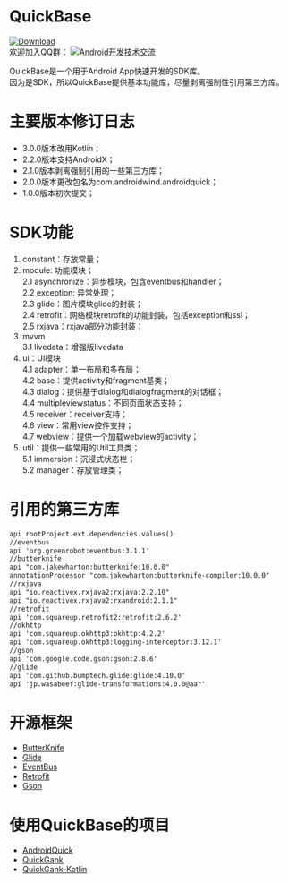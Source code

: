 # QuickBase
[![Download](https://api.bintray.com/packages/ddnosh/maven/androidquick/images/download.svg) ](https://bintray.com/ddnosh/maven/androidquick/_latestVersion)  
欢迎加入QQ群：
<a target="_blank" href="//shang.qq.com/wpa/qunwpa?idkey=5867e988b85eecbb8c50bedab9810624fc017ce71098ae9394e7c935a4125281"><img border="0" src="http://pub.idqqimg.com/wpa/images/group.png" alt="Android开发技术交流" title="Android开发技术交流"></a>

QuickBase是一个用于Android App快速开发的SDK库。   
因为是SDK，所以QuickBase提供基本功能库，尽量剥离强制性引用第三方库。  

# 主要版本修订日志
* 3.0.0版本改用Kotlin；  
* 2.2.0版本支持AndroidX；  
* 2.1.0版本剥离强制引用的一些第三方库；  
* 2.0.0版本更改包名为com.androidwind.androidquick；  
* 1.0.0版本初次提交；  

# SDK功能
1. constant：存放常量；  
2. module: 功能模块；  
2.1 asynchronize：异步模块，包含eventbus和handler；  
2.2 exception: 异常处理；  
2.3 glide：图片模块glide的封装；  
2.4 retrofit：网络模块retrofit的功能封装，包括exception和ssl；  
2.5 rxjava：rxjava部分功能封装；  
3. mvvm  
3.1 livedata：增强版livedata
4. ui：UI模块  
4.1 adapter：单一布局和多布局；  
4.2 base：提供activity和fragment基类；  
4.3 dialog：提供基于dialog和dialogfragment的对话框；  
4.4 multipleviewstatus：不同页面状态支持；  
4.5 receiver：receiver支持；  
4.6 view：常用view控件支持；  
4.7 webview：提供一个加载webview的activity；  
5. util：提供一些常用的Util工具类；  
5.1 immersion：沉浸式状态栏；  
5.2 manager：存放管理类；  

# 引用的第三方库
``` xml
api rootProject.ext.dependencies.values()
//eventbus
api 'org.greenrobot:eventbus:3.1.1'
//butterknife
api "com.jakewharton:butterknife:10.0.0"
annotationProcessor "com.jakewharton:butterknife-compiler:10.0.0"
//rxjava
api "io.reactivex.rxjava2:rxjava:2.2.10"
api "io.reactivex.rxjava2:rxandroid:2.1.1"
//retrofit
api 'com.squareup.retrofit2:retrofit:2.6.2'
//okhttp
api 'com.squareup.okhttp3:okhttp:4.2.2'
api 'com.squareup.okhttp3:logging-interceptor:3.12.1'
//gson
api 'com.google.code.gson:gson:2.8.6'
//glide
api 'com.github.bumptech.glide:glide:4.10.0'
api 'jp.wasabeef:glide-transformations:4.0.0@aar'
```

# 开源框架
- [ButterKnife](https://github.com/JakeWharton/butterknife)
- [Glide](https://github.com/bumptech/glide)
- [EventBus](https://github.com/greenrobot/EventBus)
- [Retrofit](https://github.com/square/retrofit)
- [Gson](https://github.com/google/gson)

# 使用QuickBase的项目
- [AndroidQuick](https://github.com/ddnosh/AndroidQuick)
- [QuickGank](https://github.com/ddnosh/QuickGank)
- [QuickGank-Kotlin](https://github.com/ddnosh/QuickGank-Kotlin)
